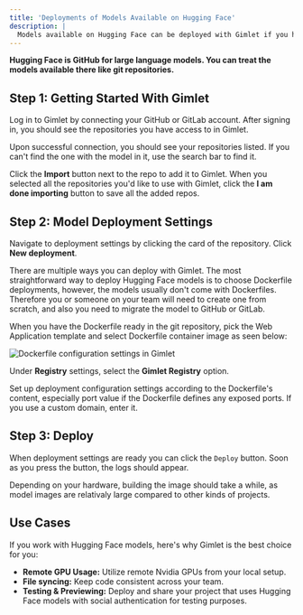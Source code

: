 ```yaml
---
title: 'Deployments of Models Available on Hugging Face'
description: |
  Models available on Hugging Face can be deployed with Gimlet if you have a Dockerfile for them.
---
```


**Hugging Face is GitHub for large language models. You can treat the models available there like git repositories.**

## Step 1: Getting Started With Gimlet

Log in to Gimlet by connecting your GitHub or GitLab account. After signing in, you should see the repositories you have access to in Gimlet.

Upon successful connection, you should see your repositories listed. If you can't find the one with the model in it, use the search bar to find it.

Click the **Import** button next to the repo to add it to Gimlet. When you selected all the repositories you'd like to use with Gimlet, click the **I am done importing** button to save all the added repos.

## Step 2: Model Deployment Settings

Navigate to deployment settings by clicking the card of the repository. Click **New deployment**.

There are multiple ways you can deploy with Gimlet. The most straightforward way to deploy Hugging Face models is to choose Dockerfile deployments, however, the models usually don't come with Dockerfiles. Therefore you or someone on your team will need to create one from scratch, and also you need to migrate the model to GitHub or GitLab.

When you have the Dockerfile ready in the git repository, pick the Web Application template and select Dockerfile container image as seen below:

![Dockerfile configuration settings in Gimlet](/docs/screenshots/gimlet-io-dockerfile-configuration-settings.png)

Under **Registry** settings, select the **Gimlet Registry** option.

Set up deployment configuration settings according to the Dockerfile's content, especially port value if the Dockerfile defines any exposed ports. If you use a custom domain, enter it.

## Step 3: Deploy

When deployment settings are ready you can click the `Deploy` button. Soon as you press the button, the logs should appear.

Depending on your hardware, building the image should take a while, as model images are relativaly large compared to other kinds of projects.

## Use Cases

If you work with Hugging Face models, here's why Gimlet is the best choice for you:

- **Remote GPU Usage:** Utilize remote Nvidia GPUs from your local setup.
- **File syncing:** Keep code consistent across your team.
- **Testing & Previewing:** Deploy and share your project that uses Hugging Face models with social authentication for testing purposes.

